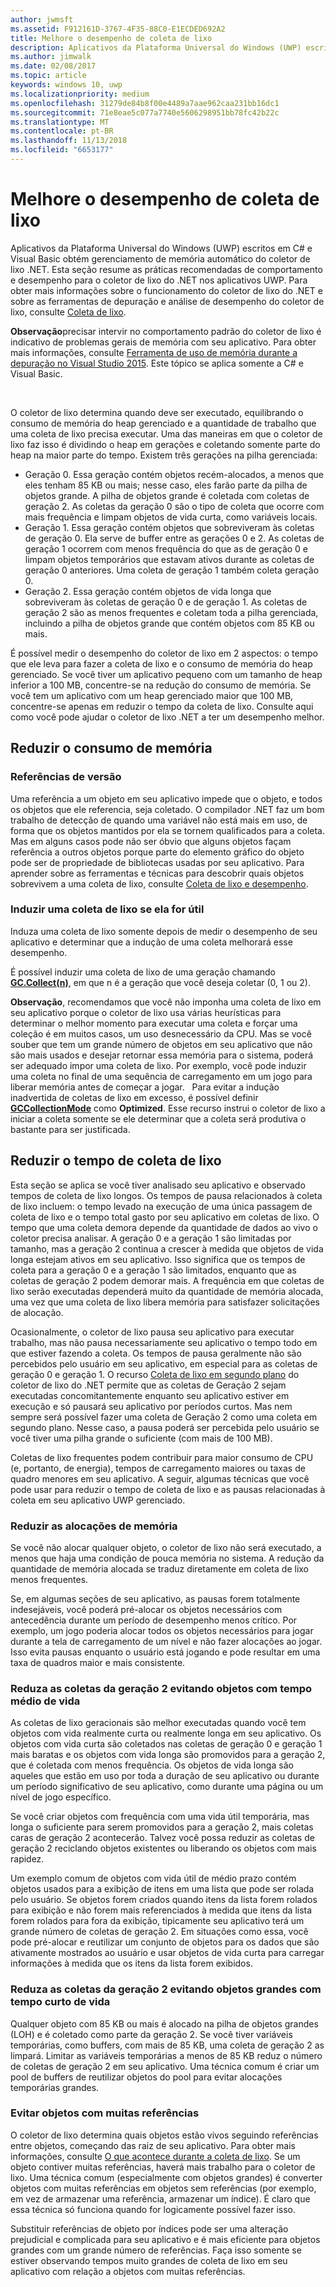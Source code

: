 ```yaml
---
author: jwmsft
ms.assetid: F912161D-3767-4F35-88C0-E1ECDED692A2
title: Melhore o desempenho de coleta de lixo
description: Aplicativos da Plataforma Universal do Windows (UWP) escritos em C# e Visual Basic obtém gerenciamento de memória automático do coletor de lixo .NET. Esta seção resume as melhores práticas de comportamento e desempenho para o coletor de lixo .NET em aplicativos UWP.
ms.author: jimwalk
ms.date: 02/08/2017
ms.topic: article
keywords: windows 10, uwp
ms.localizationpriority: medium
ms.openlocfilehash: 31279de84b8f00e4489a7aae962caa231bb16dc1
ms.sourcegitcommit: 71e8eae5c077a7740e5606298951bb78fc42b22c
ms.translationtype: MT
ms.contentlocale: pt-BR
ms.lasthandoff: 11/13/2018
ms.locfileid: "6653177"
---
```

# <a name="improve-garbage-collection-performance"></a>Melhore o desempenho de coleta de lixo


Aplicativos da Plataforma Universal do Windows (UWP) escritos em C# e Visual Basic obtém gerenciamento de memória automático do coletor de lixo .NET. Esta seção resume as práticas recomendadas de comportamento e desempenho para o coletor de lixo do .NET nos aplicativos UWP. Para obter mais informações sobre o funcionamento do coletor de lixo do .NET e sobre as ferramentas de depuração e análise de desempenho do coletor de lixo, consulte [Coleta de lixo](https://msdn.microsoft.com/library/windows/apps/xaml/0xy59wtx.aspx).

**Observação**precisar intervir no comportamento padrão do coletor de lixo é indicativo de problemas gerais de memória com seu aplicativo. Para obter mais informações, consulte [Ferramenta de uso de memória durante a depuração no Visual Studio 2015](http://blogs.msdn.com/b/visualstudioalm/archive/2014/11/13/memory-usage-tool-while-debugging-in-visual-studio-2015.aspx). Este tópico se aplica somente a C# e Visual Basic.

 

O coletor de lixo determina quando deve ser executado, equilibrando o consumo de memória do heap gerenciado e a quantidade de trabalho que uma coleta de lixo precisa executar. Uma das maneiras em que o coletor de lixo faz isso é dividindo o heap em gerações e coletando somente parte do heap na maior parte do tempo. Existem três gerações na pilha gerenciada:

-   Geração 0. Essa geração contém objetos recém-alocados, a menos que eles tenham 85 KB ou mais; nesse caso, eles farão parte da pilha de objetos grande. A pilha de objetos grande é coletada com coletas de geração 2. As coletas da geração 0 são o tipo de coleta que ocorre com mais frequência e limpam objetos de vida curta, como variáveis locais.
-   Geração 1. Essa geração contém objetos que sobreviveram às coletas de geração 0. Ela serve de buffer entre as gerações 0 e 2. As coletas de geração 1 ocorrem com menos frequência do que as de geração 0 e limpam objetos temporários que estavam ativos durante as coletas de geração 0 anteriores. Uma coleta de geração 1 também coleta geração 0.
-   Geração 2. Essa geração contém objetos de vida longa que sobreviveram às coletas de geração 0 e de geração 1. As coletas de geração 2 são as menos frequentes e coletam toda a pilha gerenciada, incluindo a pilha de objetos grande que contém objetos com 85 KB ou mais.

É possível medir o desempenho do coletor de lixo em 2 aspectos: o tempo que ele leva para fazer a coleta de lixo e o consumo de memória do heap gerenciado. Se você tiver um aplicativo pequeno com um tamanho de heap inferior a 100 MB, concentre-se na redução do consumo de memória. Se você tem um aplicativo com um heap gerenciado maior que 100 MB, concentre-se apenas em reduzir o tempo da coleta de lixo. Consulte aqui como você pode ajudar o coletor de lixo .NET a ter um desempenho melhor.

## <a name="reduce-memory-consumption"></a>Reduzir o consumo de memória

### <a name="release-references"></a>Referências de versão

Uma referência a um objeto em seu aplicativo impede que o objeto, e todos os objetos que ele referencia, seja coletado. O compilador .NET faz um bom trabalho de detecção de quando uma variável não está mais em uso, de forma que os objetos mantidos por ela se tornem qualificados para a coleta. Mas em alguns casos pode não ser óbvio que alguns objetos façam referência a outros objetos porque parte do elemento gráfico do objeto pode ser de propriedade de bibliotecas usadas por seu aplicativo. Para aprender sobre as ferramentas e técnicas para descobrir quais objetos sobrevivem a uma coleta de lixo, consulte [Coleta de lixo e desempenho](https://msdn.microsoft.com/library/windows/apps/xaml/ee851764.aspx).

### <a name="induce-a-garbage-collection-if-its-useful"></a>Induzir uma coleta de lixo se ela for útil

Induza uma coleta de lixo somente depois de medir o desempenho de seu aplicativo e determinar que a indução de uma coleta melhorará esse desempenho.

É possível induzir uma coleta de lixo de uma geração chamando [**GC.Collect(n)**](https://msdn.microsoft.com/library/windows/apps/xaml/y46kxc5e.aspx), em que n é a geração que você deseja coletar (0, 1 ou 2).

**Observação**, recomendamos que você não imponha uma coleta de lixo em seu aplicativo porque o coletor de lixo usa várias heurísticas para determinar o melhor momento para executar uma coleta e forçar uma coleção é em muitos casos, um uso desnecessário da CPU. Mas se você souber que tem um grande número de objetos em seu aplicativo que não são mais usados e desejar retornar essa memória para o sistema, poderá ser adequado impor uma coleta de lixo. Por exemplo, você pode induzir uma coleta no final de uma sequência de carregamento em um jogo para liberar memória antes de começar a jogar.
 
Para evitar a indução inadvertida de coletas de lixo em excesso, é possível definir [**GCCollectionMode**](https://msdn.microsoft.com/library/windows/apps/xaml/bb495757.aspx) como **Optimized**. Esse recurso instrui o coletor de lixo a iniciar a coleta somente se ele determinar que a coleta será produtiva o bastante para ser justificada.

## <a name="reduce-garbage-collection-time"></a>Reduzir o tempo de coleta de lixo

Esta seção se aplica se você tiver analisado seu aplicativo e observado tempos de coleta de lixo longos. Os tempos de pausa relacionados à coleta de lixo incluem: o tempo levado na execução de uma única passagem de coleta de lixo e o tempo total gasto por seu aplicativo em coletas de lixo. O tempo que uma coleta demora depende da quantidade de dados ao vivo o coletor precisa analisar. A geração 0 e a geração 1 são limitadas por tamanho, mas a geração 2 continua a crescer à medida que objetos de vida longa estejam ativos em seu aplicativo. Isso significa que os tempos de coleta para a geração 0 e a geração 1 são limitados, enquanto que as coletas de geração 2 podem demorar mais. A frequência em que coletas de lixo serão executadas dependerá muito da quantidade de memória alocada, uma vez que uma coleta de lixo libera memória para satisfazer solicitações de alocação.

Ocasionalmente, o coletor de lixo pausa seu aplicativo para executar trabalho, mas não pausa necessariamente seu aplicativo o tempo todo em que estiver fazendo a coleta. Os tempos de pausa geralmente não são percebidos pelo usuário em seu aplicativo, em especial para as coletas de geração 0 e geração 1. O recurso [Coleta de lixo em segundo plano](https://msdn.microsoft.com/library/windows/apps/xaml/ee787088.aspx#background-garbage-collection) do coletor de lixo do .NET permite que as coletas de Geração 2 sejam executadas concomitantemente enquanto seu aplicativo estiver em execução e só pausará seu aplicativo por períodos curtos. Mas nem sempre será possível fazer uma coleta de Geração 2 como uma coleta em segundo plano. Nesse caso, a pausa poderá ser percebida pelo usuário se você tiver uma pilha grande o suficiente (com mais de 100 MB).

Coletas de lixo frequentes podem contribuir para maior consumo de CPU (e, portanto, de energia), tempos de carregamento maiores ou taxas de quadro menores em seu aplicativo. A seguir, algumas técnicas que você pode usar para reduzir o tempo de coleta de lixo e as pausas relacionadas à coleta em seu aplicativo UWP gerenciado.

### <a name="reduce-memory-allocations"></a>Reduzir as alocações de memória

Se você não alocar qualquer objeto, o coletor de lixo não será executado, a menos que haja uma condição de pouca memória no sistema. A redução da quantidade de memória alocada se traduz diretamente em coleta de lixo menos frequentes.

Se, em algumas seções de seu aplicativo, as pausas forem totalmente indesejáveis, você poderá pré-alocar os objetos necessários com antecedência durante um período de desempenho menos crítico. Por exemplo, um jogo poderia alocar todos os objetos necessários para jogar durante a tela de carregamento de um nível e não fazer alocações ao jogar. Isso evita pausas enquanto o usuário está jogando e pode resultar em uma taxa de quadros maior e mais consistente.

### <a name="reduce-generation-2-collections-by-avoiding-objects-with-a-medium-length-lifetime"></a>Reduza as coletas da geração 2 evitando objetos com tempo médio de vida

As coletas de lixo geracionais são melhor executadas quando você tem objetos com vida realmente curta ou realmente longa em seu aplicativo. Os objetos com vida curta são coletados nas coletas de geração 0 e geração 1 mais baratas e os objetos com vida longa são promovidos para a geração 2, que é coletada com menos frequência. Os objetos de vida longa são aqueles que estão em uso por toda a duração de seu aplicativo ou durante um período significativo de seu aplicativo, como durante uma página ou um nível de jogo específico.

Se você criar objetos com frequência com uma vida útil temporária, mas longa o suficiente para serem promovidos para a geração 2, mais coletas caras de geração 2 acontecerão. Talvez você possa reduzir as coletas de geração 2 reciclando objetos existentes ou liberando os objetos com mais rapidez.

Um exemplo comum de objetos com vida útil de médio prazo contém objetos usados para a exibição de itens em uma lista que pode ser rolada pelo usuário. Se objetos forem criados quando itens da lista forem rolados para exibição e não forem mais referenciados à medida que itens da lista forem rolados para fora da exibição, tipicamente seu aplicativo terá um grande número de coletas de geração 2. Em situações como essa, você pode pré-alocar e reutilizar um conjunto de objetos para os dados que são ativamente mostrados ao usuário e usar objetos de vida curta para carregar informações à medida que os itens da lista forem exibidos.

### <a name="reduce-generation-2-collections-by-avoiding-large-sized-objects-with-short-lifetimes"></a>Reduza as coletas da geração 2 evitando objetos grandes com tempo curto de vida

Qualquer objeto com 85 KB ou mais é alocado na pilha de objetos grandes (LOH) e é coletado como parte da geração 2. Se você tiver variáveis temporárias, como buffers, com mais de 85 KB, uma coleta de geração 2 as limpará. Limitar as variáveis temporárias a menos de 85 KB reduz o número de coletas de geração 2 em seu aplicativo. Uma técnica comum é criar um pool de buffers de reutilizar objetos do pool para evitar alocações temporárias grandes.

### <a name="avoid-reference-rich-objects"></a>Evitar objetos com muitas referências

O coletor de lixo determina quais objetos estão vivos seguindo referências entre objetos, começando das raiz de seu aplicativo. Para obter mais informações, consulte [O que acontece durante a coleta de lixo](https://msdn.microsoft.com/library/windows/apps/xaml/ee787088.aspx#what-happens-during-a-garbage-collection). Se um objeto contiver muitas referências, haverá mais trabalho para o coletor de lixo. Uma técnica comum (especialmente com objetos grandes) é converter objetos com muitas referências em objetos sem referências (por exemplo, em vez de armazenar uma referência, armazenar um índice). É claro que essa técnica só funciona quando for logicamente possível fazer isso.

Substituir referências de objeto por índices pode ser uma alteração prejudicial e complicada para seu aplicativo e é mais eficiente para objetos grandes com um grande número de referências. Faça isso somente se estiver observando tempos muito grandes de coleta de lixo em seu aplicativo com relação a objetos com muitas referências.

 

 




